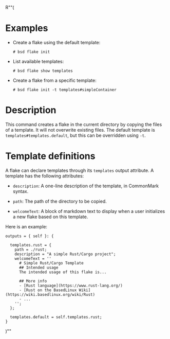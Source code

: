 R""(

# Examples

* Create a flake using the default template:

  ```console
  # bsd flake init
  ```

* List available templates:

  ```console
  # bsd flake show templates
  ```

* Create a flake from a specific template:

  ```console
  # bsd flake init -t templates#simpleContainer
  ```

# Description

This command creates a flake in the current directory by copying the
files of a template. It will not overwrite existing files. The default
template is `templates#templates.default`, but this can be overridden
using `-t`.

# Template definitions

A flake can declare templates through its `templates` output
attribute. A template has the following attributes:

* `description`: A one-line description of the template, in CommonMark
  syntax.

* `path`: The path of the directory to be copied.

* `welcomeText`: A block of markdown text to display when a user initializes a
  new flake based on this template.


Here is an example:

```
outputs = { self }: {

  templates.rust = {
    path = ./rust;
    description = "A simple Rust/Cargo project";
    welcomeText = ''
      # Simple Rust/Cargo Template
      ## Intended usage
      The intended usage of this flake is...

      ## More info
      - [Rust language](https://www.rust-lang.org/)
      - [Rust on the BasedLinux Wiki](https://wiki.basedlinux.org/wiki/Rust)
      - ...
    '';
  };

  templates.default = self.templates.rust;
}
```

)""
